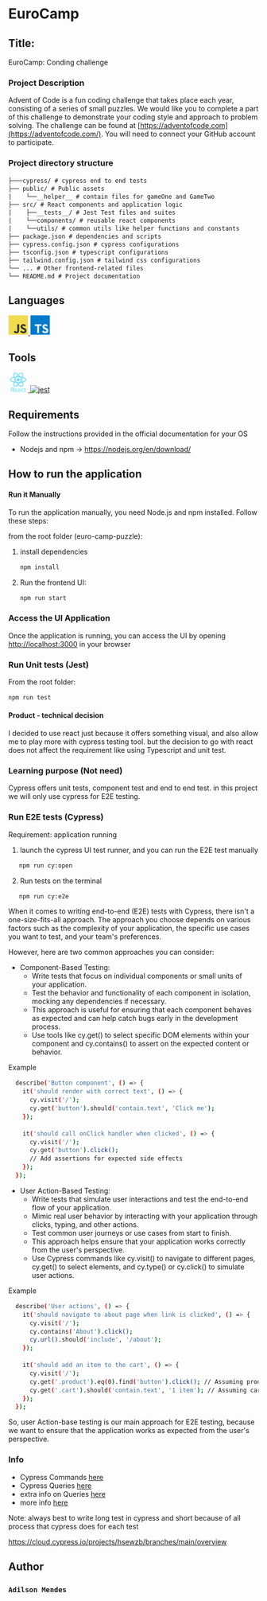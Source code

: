 # EuroCamp

## Title:

EuroCamp: Conding challenge

### Project Description

Advent of Code is a fun coding challenge that takes place each year, consisting of a series of small puzzles. We would like you to complete a part of this challenge to demonstrate your coding style and approach to problem solving. The challenge can be found at [https://adventofcode.com](https://adventofcode.com/). You will need to connect your GitHub account to participate.

### Project directory structure

    ├───cypress/ # cypress end to end tests
    ├── public/ # Public assets
    |    └──__helper__ # contain files for gameOne and GameTwo
    ├── src/ # React components and application logic
    |    ├──__tests__/ # Jest Test files and suites
    |    └──components/ # reusable react components
    |    └──utils/ # common utils like helper functions and constants
    ├── package.json # dependencies and scripts
    ├── cypress.config.json # cypress configurations
    ├── tsconfig.json # typescript configurations
    ├── tailwind.config.json # tailwind css configurations
    └── ... # Other frontend-related files
    └── README.md # Project documentation

## Languages

<a href="https://developer.mozilla.org/en-US/docs/Web/JavaScript" target="_blank" rel="noreferrer"> <img src="https://raw.githubusercontent.com/devicons/devicon/master/icons/javascript/javascript-original.svg" alt="javascript" width="40" height="40"/> </a>
<a href="https://www.typescriptlang.org/" target="_blank" rel="noreferrer"> <img src="https://raw.githubusercontent.com/devicons/devicon/master/icons/typescript/typescript-original.svg" alt="typescript" width="40" height="40"/> </a> </p>

## Tools

<a href="https://reactjs.org/" target="_blank" rel="noreferrer"> <img src="https://raw.githubusercontent.com/devicons/devicon/master/icons/react/react-original-wordmark.svg" alt="react" width="40" height="40"/> </a>
<a href="https://jestjs.io" target="_blank" rel="noreferrer"> <img src="https://www.vectorlogo.zone/logos/jestjsio/jestjsio-icon.svg" alt="jest" width="40" height="40"/> </a>

## Requirements

Follow the instructions provided in the official documentation for your OS

- Nodejs and npm -> https://nodejs.org/en/download/

## How to run the application

#### Run it Manually

To run the application manually, you need Node.js and npm installed. Follow these steps:

from the root folder (euro-camp-puzzle):

1. install dependencies

   ```bash
   npm install
   ```

2. Run the frontend UI:

   ```bash
   npm run start
   ```

### Access the UI Application

Once the application is running, you can access the UI by opening [http://localhost:3000](http://localhost:3000) in your browser

### Run Unit tests (Jest)

From the root folder:

```bash
npm run test
```

#### Product - technical decision

I decided to use react just because it offers something visual, and also allow me to play more with cypress testing tool.
but the decision to go with react does not affect the requirement like using Typescript and unit test.

### Learning purpose (Not need)

Cypress offers unit tests, component test and end to end test. in this project we will only use cypress for E2E testing.

### Run E2E tests (Cypress)

Requirement: application running

1. launch the cypress UI test runner, and you can run the E2E test manually

```bash
   npm run cy:open
```

2. Run tests on the terminal

```bash
   npm run cy:e2e
```

When it comes to writing end-to-end (E2E) tests with Cypress, there isn't a one-size-fits-all approach. The approach you choose depends on various factors such as the complexity of your application, the specific use cases you want to test, and your team's preferences.

However, here are two common approaches you can consider:

- Component-Based Testing:
  - Write tests that focus on individual components or small units of your application.
  - Test the behavior and functionality of each component in isolation, mocking any dependencies if necessary.
  - This approach is useful for ensuring that each component behaves as expected and can help catch bugs early in the development process.
  - Use tools like cy.get() to select specific DOM elements within your component and cy.contains() to assert on the expected content or behavior.

Example

```bash
  describe('Button component', () => {
    it('should render with correct text', () => {
      cy.visit('/');
      cy.get('button').should('contain.text', 'Click me');
    });

    it('should call onClick handler when clicked', () => {
      cy.visit('/');
      cy.get('button').click();
      // Add assertions for expected side effects
    });
  });
```

- User Action-Based Testing:
  - Write tests that simulate user interactions and test the end-to-end flow of your application.
  - Mimic real user behavior by interacting with your application through clicks, typing, and other actions.
  - Test common user journeys or use cases from start to finish.
  - This approach helps ensure that your application works correctly from the user's perspective.
  - Use Cypress commands like cy.visit() to navigate to different pages, cy.get() to select elements, and cy.type() or cy.click() to simulate user actions.

Example

```bash
  describe('User actions', () => {
    it('should navigate to about page when link is clicked', () => {
      cy.visit('/');
      cy.contains('About').click();
      cy.url().should('include', '/about');
    });

    it('should add an item to the cart', () => {
      cy.visit('/');
      cy.get('.product').eq(0).find('button').click(); // Assuming products have a button to add to cart
      cy.get('.cart').should('contain.text', '1 item'); // Assuming cart updates with item count
    });
  });
```

So, user Action-base testing is our main approach for E2E testing, because we want to ensure that the application works as expected from the user's perspective.

### Info

- Cypress Commands [here](https://docs.cypress.io/guides/guides/command-line)
- Cypress Queries [here](https://docs.cypress.io/api/table-of-contents/)
- extra info on Queries [here](https://example.cypress.io/)
- more info [here](https://github.com/cypress-io/cypress-example-kitchensink?tab=readme-ov-file)

Note: always best to write long test in cypress and short because of all process that cypress does for each test

https://cloud.cypress.io/projects/hsewzb/branches/main/overview

## Author

### `Adilson Mendes`
